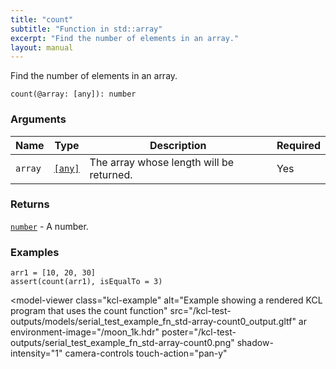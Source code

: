 ```yaml
---
title: "count"
subtitle: "Function in std::array"
excerpt: "Find the number of elements in an array."
layout: manual
---
```


Find the number of elements in an array.

```kcl
count(@array: [any]): number
```



### Arguments

| Name | Type | Description | Required |
|----------|------|-------------|----------|
| `array` | [`[any]`](/docs/kcl-std/types/std-types-any) | The array whose length will be returned. | Yes |

### Returns

[`number`](/docs/kcl-std/types/std-types-number) - A number.


### Examples

```kcl
arr1 = [10, 20, 30]
assert(count(arr1), isEqualTo = 3)

```


<model-viewer
  class="kcl-example"
  alt="Example showing a rendered KCL program that uses the count function"
  src="/kcl-test-outputs/models/serial_test_example_fn_std-array-count0_output.gltf"
  ar
  environment-image="/moon_1k.hdr"
  poster="/kcl-test-outputs/serial_test_example_fn_std-array-count0.png"
  shadow-intensity="1"
  camera-controls
  touch-action="pan-y"
>
</model-viewer>


